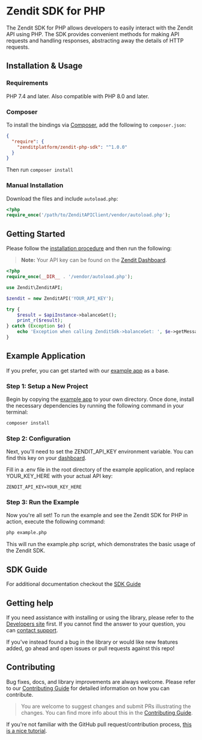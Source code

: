 # Zendit SDK for PHP

The Zendit SDK for PHP allows developers to easily interact with the Zendit API using PHP.
The SDK provides convenient methods for making API requests and handling responses, abstracting away the details of HTTP requests.

## Installation & Usage

### Requirements

PHP 7.4 and later.
Also compatible with PHP 8.0 and later.

### Composer

To install the bindings via [Composer](https://getcomposer.org/), add the following to `composer.json`:

```json
{
  "require": {
    "zenditplatform/zendit-php-sdk": "^1.0.0"
  }
}
```

Then run `composer install`

### Manual Installation

Download the files and include `autoload.php`:

```php
<?php
require_once('/path/to/ZenditAPIClient/vendor/autoload.php');
```

## Getting Started

Please follow the [installation procedure](#installation--usage) and then run the following:

> **Note:** Your API key can be found on the [Zendit Dashboard](https://console.zendit.io/).

```php
<?php
require_once(__DIR__ . '/vendor/autoload.php');

use Zendit\ZenditAPI;

$zendit = new ZenditAPI('YOUR_API_KEY');

try {
    $result = $apiInstance->balanceGet();
    print_r($result);
} catch (Exception $e) {
    echo 'Exception when calling ZenditSdk->balanceGet: ', $e->getMessage(), PHP_EOL;
}

```

## Example Application

If you prefer, you can get started with our [example app](https://github.com/zenditplatform/zendit-php-sdk/blob/main/example) as a base.

### Step 1: Setup a New Project

Begin by copying the [example app](https://github.com/zenditplatform/zendit-php-sdk/blob/main/example) to your own directory. Once done, install the necessary dependencies by running the following command in your terminal:

```bash
composer install
```

### Step 2: Configuration
Next, you'll need to set the ZENDIT_API_KEY environment variable. 
You can find this key on your [dashboard](https://console.zendit.io/).

Fill in a .env file in the root directory of the example application, and replace YOUR_KEY_HERE with your actual API key:
```.env
ZENDIT_API_KEY=YOUR_KEY_HERE
```

### Step 3: Run the Example
Now you're all set! To run the example and see the Zendit SDK for PHP in action, execute the following command:

```bash
php example.php
```

This will run the example.php script, which demonstrates the basic usage of the Zendit SDK.

## SDK Guide

For additional documentation checkout the [SDK Guide](docs/Api/ZenditApi.md)

## Getting help

If you need assistance with installing or using the library, please refer to the [Developers site][docs-link] first.
If you cannot find the answer to your question, you can [contact support][support-page].

If you've instead found a bug in the library or would like new features added, go ahead and open issues or pull requests against this repo!

## Contributing

Bug fixes, docs, and library improvements are always welcome. Please refer to our [Contributing Guide](CONTRIBUTING.md) for detailed information on how you can contribute.

> You are welcome to suggest changes and submit PRs illustrating the changes. You can find more info about this in the [Contributing Guide](CONTRIBUTING.md).

If you're not familiar with the GitHub pull request/contribution process, [this is a nice tutorial](https://gun.io/blog/how-to-github-fork-branch-and-pull-request/).

[docs-link]: https://developers.zendit.io
[issue-link]: https://github.com/zenditplatform/zendit-php-sdk/issues/new
[github]: https://github.com/zenditplatform/zendit-php-sdk
[support-page]: https://developers.zendit.io/contact/
